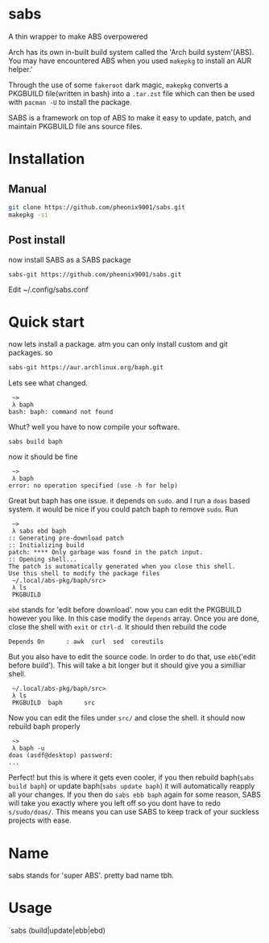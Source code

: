 # sabs
A thin wrapper to make ABS overpowered

Arch has its own in-built build system called the 'Arch build system'(ABS). You may have encountered ABS when you used `makepkg` to install an AUR helper.'

Through the use of some `fakeroot` dark magic, `makepkg` converts a PKGBUILD file(written in bash) into a `.tar.zst`
file which can then be used with `pacman -U` to install the package.

SABS is a framework on top of ABS to make it easy to update, patch, and maintain PKGBUILD file ans source files.

# Installation

## Manual
``` bash
git clone https://github.com/pheonix9001/sabs.git
makepkg -si
```

## Post install
now install SABS as a SABS package
```
sabs-git https://github.com/pheonix9001/sabs.git
```

Edit ~/.config/sabs.conf

# Quick start

now lets install a package. atm you can only install custom and git packages. so
``` bash
sabs-git https://aur.archlinux.org/baph.git
```

Lets see what changed.

```
 ~>
 λ baph
bash: baph: command not found
```

Whut? well you have to now compile your software.

`sabs build baph`

now it should be fine

```
 ~>
 λ baph
error: no operation specified (use -h for help)
```

Great but baph has one issue. it depends on `sudo`. and I run a `doas` based system. it would be nice if you could patch baph to remove `sudo`. Run

```
 ~>
 λ sabs ebd baph
:: Generating pre-download patch
:: Initializing build
patch: **** Only garbage was found in the patch input.
:: Opening shell...
The patch is automatically generated when you close this shell.
Use this shell to modify the package files
 ~/.local/abs-pkg/baph/src>
 λ ls
 PKGBUILD
```

`ebd` stands for 'edit before download'. now you can edit the PKGBUILD however you like. In this case modify the `depends` array.
Once you are done, close the shell with `exit` or `ctrl-d`. It should then rebuild the code

```
Depends On      : awk  curl  sed  coreutils
```

But you also have to edit the source code.
In order to do that, use `ebb`('edit before build'). This will take a bit longer but it should give you a similliar shell.

```
 ~/.local/abs-pkg/baph/src>
 λ ls
 PKGBUILD  baph      src
```

Now you can edit the files under `src/` and close the shell. it should now rebuild baph properly

```
 ~>
 λ baph -u
doas (asdf@desktop) password:
...
```

Perfect! but this is where it gets even cooler, if you then rebuild baph(`sabs build baph`) or update baph(`sabs update baph`) it will automatically reapply
all your changes. If you then do `sabs ebb baph` again for some reason, SABS will take you exactly where you left off so you dont have to redo `s/sudo/doas/`.
This means you can use SABS to keep track of your suckless projects with ease.

# Name
sabs stands for 'super ABS'. pretty bad name tbh.

# Usage
`sabs (build|update|ebb|ebd) <package>
